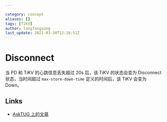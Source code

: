 ```yaml
---

category: concept
aliases: []
tags: [TiKV]
author: longfangsong
last_update: 2021-03-30T12:26:51Z
---
```


# Disconnect

当 PD 和 TiKV 的心跳信息丢失超过 20s 后，该 TiKV 的状态会变为 Disconnect 状态，当时间超过 `max-store-down-time` 定义的时间后，该 TiKV 会变为 Down。

## Links

- [AskTUG 上的文章](https://asktug.com/t/topic/37551)
